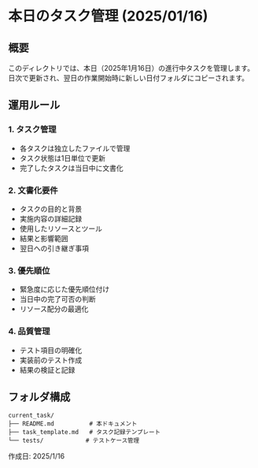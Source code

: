 # 本日のタスク管理 (2025/01/16)

## 概要
このディレクトリでは、本日（2025年1月16日）の進行中タスクを管理します。
日次で更新され、翌日の作業開始時に新しい日付フォルダにコピーされます。

## 運用ルール

### 1. タスク管理
- 各タスクは独立したファイルで管理
- タスク状態は1日単位で更新
- 完了したタスクは当日中に文書化

### 2. 文書化要件
- タスクの目的と背景
- 実施内容の詳細記録
- 使用したリソースとツール
- 結果と影響範囲
- 翌日への引き継ぎ事項

### 3. 優先順位
- 緊急度に応じた優先順位付け
- 当日中の完了可否の判断
- リソース配分の最適化

### 4. 品質管理
- テスト項目の明確化
- 実装前のテスト作成
- 結果の検証と記録

## フォルダ構成
```
current_task/
├── README.md          # 本ドキュメント
├── task_template.md   # タスク記録テンプレート
└── tests/            # テストケース管理
```

作成日: 2025/1/16